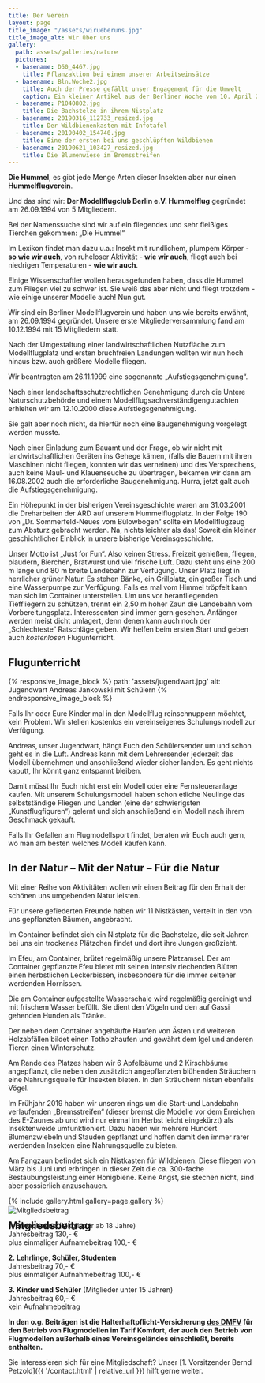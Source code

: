 ```yaml
---
title: Der Verein
layout: page
title_image: "/assets/wirueberuns.jpg"
title_image_alt: Wir über uns
gallery:
  path: assets/galleries/nature
  pictures:
  - basename: D50_4467.jpg
    title: Pflanzaktion bei einem unserer Arbeitseinsätze
  - basename: Bln.Woche2.jpg
    title: Auch der Presse gefällt unser Engagement für die Umwelt
    caption: Ein kleiner Artikel aus der Berliner Woche vom 10. April 2019
  - basename: P1040802.jpg
    title: Die Bachstelze in ihrem Nistplatz
  - basename: 20190316_112733_resized.jpg
    title: Der Wildbienenkasten mit Infotafel
  - basename: 20190402_154740.jpg
    title: Eine der ersten bei uns geschlüpften Wildbienen
  - basename: 20190621_103427_resized.jpg
    title: Die Blumenwiese im Bremsstreifen
---
```


**Die Hummel**,
es gibt jede Menge Arten dieser Insekten aber nur einen **Hummelflugverein**.

Und das sind wir:
**Der Modellflugclub Berlin e.V. Hummelflug**
gegründet am 26.09.1994 von 5 Mitgliedern.

Bei der Namenssuche sind wir auf ein fliegendes und sehr fleißiges Tierchen gekommen: „Die Hummel“

Im Lexikon findet man dazu u.a.:
Insekt mit rundlichem, plumpem Körper - **so wie wir auch**,
von ruheloser Aktivität - **wie wir auch**,
fliegt auch bei niedrigen Temperaturen - **wie wir auch**.


Einige Wissenschaftler wollen herausgefunden haben, dass die Hummel zum Fliegen viel zu schwer ist. Sie weiß das aber nicht und fliegt trotzdem - wie einige unserer Modelle auch!
Nun gut.

Wir sind ein Berliner Modellflugverein und haben uns wie bereits erwähnt, am 26.09.1994 gegründet.
Unsere erste Mitgliederversammlung fand am 10.12.1994 mit 15 Mitgliedern statt.

Nach der Umgestaltung einer landwirtschaftlichen Nutzfläche zum Modellflugplatz und ersten bruchfreien Landungen wollten wir nun hoch hinaus bzw. auch größere Modelle fliegen.

Wir beantragten am 26.11.1999 eine sogenannte „Aufstiegsgenehmigung“.

Nach einer landschaftsschutzrechtlichen Genehmigung durch die Untere Naturschutzbehörde und einem Modellflugsachverständigengutachten erhielten wir am 12.10.2000 diese Aufstiegsgenehmigung.

Sie galt aber noch nicht, da hierfür noch eine Baugenehmigung vorgelegt werden musste.

Nach einer Einladung zum Bauamt und der Frage, ob wir nicht mit landwirtschaftlichen Geräten ins Gehege kämen, (falls die Bauern mit ihren Maschinen nicht fliegen, konnten wir das verneinen) und des Versprechens, auch keine Maul- und Klauenseuche zu übertragen, bekamen wir dann am 16.08.2002 auch die erforderliche Baugenehmigung. Hurra, jetzt galt auch die Aufstiegsgenehmigung.

Ein Höhepunkt in der bisherigen Vereinsgeschichte waren am 31.03.2001 die Dreharbeiten der ARD auf unserem Hummelflugplatz. In der Folge 190 von „Dr. Sommerfeld-Neues vom Bülowbogen“ sollte ein Modellflugzeug zum Absturz gebracht werden. Na, nichts leichter als das! Soweit ein kleiner geschichtlicher Einblick in unsere bisherige Vereinsgeschichte.

Unser Motto ist „Just for Fun“. Also keinen Stress. Freizeit genießen, fliegen, plaudern, Bierchen, Bratwurst und viel frische Luft.
Dazu steht uns eine 200 m lange und 80 m breite Landebahn zur Verfügung. Unser Platz liegt in herrlicher grüner Natur. Es stehen Bänke, ein Grillplatz, ein großer Tisch und eine Wasserpumpe zur Verfügung. Falls es mal vom Himmel tröpfelt kann man sich im Container unterstellen. Um uns vor heranfliegenden Tieffliegern zu schützen, trennt ein 2,50 m hoher Zaun die Landebahn vom Vorbereitungsplatz.
Interessenten sind immer gern gesehen. Anfänger werden meist dicht umlagert, denn denen kann auch noch der „Schlechteste“ Ratschläge geben. Wir helfen beim ersten Start und geben auch *kostenlosen* Flugunterricht.

## Flugunterricht

{% responsive_image_block %}
  path: 'assets/jugendwart.jpg'
  alt: Jugendwart Andreas Jankowski mit Schülern
{% endresponsive_image_block %}

Falls Ihr oder Eure Kinder mal in den Modellflug reinschnuppern möchtet,
kein Problem. Wir stellen kostenlos ein vereinseigenes Schulungsmodell zur Verfügung.

Andreas, unser Jugendwart, hängt Euch den Schülersender um und schon geht es in die Luft. Andreas kann mit dem Lehrersender jederzeit das Modell übernehmen und anschließend wieder sicher landen. Es geht nichts kaputt, Ihr könnt ganz entspannt bleiben.

Damit müsst Ihr Euch nicht erst ein Modell oder eine Fernsteueranlage kaufen.
Mit unserem Schulungsmodell haben schon etliche Neulinge das selbstständige Fliegen und Landen (eine der schwierigsten „Kunstflugfiguren“) gelernt und sich anschließend ein Modell nach ihrem Geschmack gekauft.

Falls Ihr Gefallen am Flugmodellsport findet, beraten wir Euch auch gern, wo man am besten welches Modell kaufen kann.

## In der Natur – Mit der Natur – Für die Natur

Mit einer Reihe von Aktivitäten wollen wir einen Beitrag für den Erhalt der schönen uns umgebenden Natur leisten.

Für unsere gefiederten Freunde haben wir 11 Nistkästen, verteilt in den von uns gepflanzten Bäumen, angebracht.

Im Container befindet sich ein Nistplatz für die Bachstelze, die seit Jahren bei uns ein trockenes Plätzchen findet und dort ihre Jungen großzieht.

Im Efeu, am Container, brütet regelmäßig unsere Platzamsel. Der am Container gepflanzte Efeu bietet mit seinen intensiv riechenden Blüten einen herbstlichen Leckerbissen, insbesondere für die immer seltener werdenden Hornissen.

Die am Container aufgestellte Wasserschale wird regelmäßig gereinigt und mit frischem Wasser befüllt. Sie dient den Vögeln und den auf Gassi gehenden Hunden als Tränke.

Der neben dem Container angehäufte Haufen von Ästen und weiteren Holzabfällen bildet einen Totholzhaufen und gewährt dem Igel und anderen Tieren einen Winterschutz.

Am Rande des Platzes haben wir 6 Apfelbäume und 2 Kirschbäume angepflanzt, die neben den zusätzlich angepflanzten blühenden Sträuchern eine Nahrungsquelle für Insekten bieten. In den Sträuchern nisten ebenfalls Vögel.

Im Frühjahr 2019 haben wir unseren rings um die Start-und Landebahn verlaufenden „Bremsstreifen“ (dieser bremst die Modelle vor dem Erreichen des E-Zaunes ab und wird nur einmal im Herbst leicht eingekürzt) als Insektenweide umfunktioniert. Dazu haben wir mehrere Hundert Blumenzwiebeln und Stauden gepflanzt und hoffen damit den immer rarer werdenden Insekten eine Nahrungsquelle zu bieten.

Am Fangzaun befindet sich ein Nistkasten für Wildbienen. Diese fliegen von März bis Juni und erbringen in dieser Zeit die ca. 300-fache Bestäubungsleistung einer Honigbiene. Keine Angst, sie stechen nicht, sind aber possierlich anzuschauen.

{% include gallery.html gallery=page.gallery %}

## Mitgliedsbeitrag

<div class="post-title-image" style="margin-top: -70px;">
  <img src="{{ '/assets/mitgliedsbeitrag.jpg' | relative_url }}" alt="Mitgliedsbeitrag">
</div>

**1. Erwachsene** (Mitglieder ab 18 Jahre)<br>
Jahresbeitrag 130,- €<br>
plus einmaliger Aufnamebeitrag 100,- €

**2. Lehrlinge, Schüler, Studenten**<br>
Jahresbeitrag 70,- €<br>
plus einmaliger Aufnahmebeitrag 100,- €

**3. Kinder und Schüler** (Mitglieder unter 15 Jahren)<br>
Jahresbeitrag 60,- €<br>
kein Aufnahmebeitrag

**In den o.g. Beiträgen ist die Halterhaftpflicht-Versicherung [des DMFV](https://www.dmfv.aero) für den Betrieb von Flugmodellen im Tarif Komfort, der auch den Betrieb von Flugmodellen außerhalb eines Vereinsgeländes einschließt, bereits enthalten.**

Sie interessieren sich für eine Mitgliedschaft? Unser
[1. Vorsitzender Bernd Petzold]({{ '/contact.html' | relative_url }}) hilft gerne weiter.
